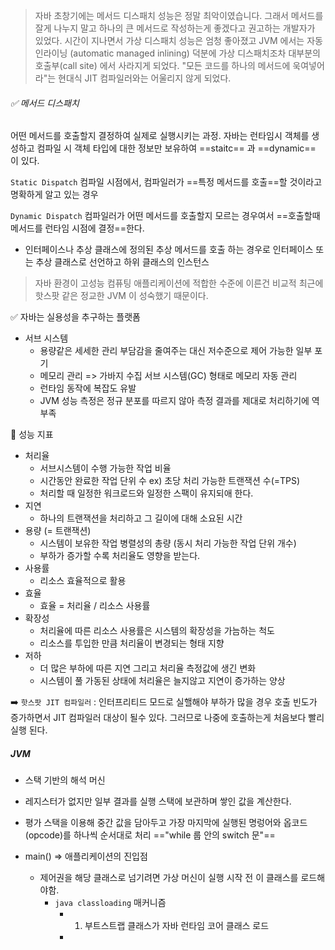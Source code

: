 

> 자바 초창기에는 메서드 디스패치 성능은 정말 최악이였습니다. 
> 그래서 메서드를 잘게 나누지 말고
> 하나의 큰 메서드로 작성하는게 좋겠다고 권고하는 개발자가 있었다. 
> 시간이 지나면서 가상 디스패치 성능은 엄청 좋아졌고
> JVM 에서는 자동 인라이닝 (automatic managed inlining) 덕분에 
> 가상 디스패치조차 대부분의 호출부(call site) 에서 사라지게 되었다. 
> "모든 코드를 하나의 메서드에 욱여넣어라"는 현대식 JIT 컴파일러와는 어울리지 않게 되었다. 

###### ✅ 메서드 디스패치 
어떤 메서드를 호출할지 결정하여 실제로 실행시키는 과정.
자바는 런타임시 객체를 생성하고 컴파일 시 객체 타입에 대한 정보만 보유하여
==staitc== 과 ==dynamic== 이 있다. 

`Static Dispatch`
컴파일 시점에서, 컴파일러가 ==특정 메서드를 호출==할 것이라고 명확하게 알고 있는 경우 

`Dynamic Dispatch`
컴파일러가 어떤 메서드를 호출할지 모르는 경우여서 ==호출할때 메서드를 런타임 시점에 결정==한다.

- 인터페이스나 추상 클래스에 정의된 추상 메서드를 호출 하는 경우로 인터페이스 또는 추상 클래스로 선언하고 하위 클래스의 인스턴스




> 자바 환경이 고성능 컴퓨팅 애플리케이션에 적합한 수준에 이른건 비교적 최근에 핫스팟 같은 정교한 JVM 이 성숙했기 때문이다.


✅ 자바는 실용성을 추구하는 플랫폼 
* 서브 시스템 
	* 용량같은 세세한 관리 부담감을 줄여주는 대신 저수준으로 제어 가능한 일부 포기 
	* 메모리 관리 => 가바지 수집 서브 시스템(GC) 형태로 메모리 자동 관리 
	* 런타임 동작에 복잡도 유발 
	* JVM 성능 측정은 정규 분포를 따르지 않아 측정 결과를 제대로 처리하기에 역부족 

📌 성능 지표 
* 처리율 
	* 서브시스템이 수행 가능한 작업 비율 
	* 시간동안 완료한 작업 단위 수 ex) 초당 처리 가능한 트랜잭션 수(=TPS)
	* 처리할 때 일정한 워크로드와 일정한 스팩이 유지되애 한다. 
* 지연
	* 하나의 트랜잭션을 처리하고 그 길이에 대해 소요된 시간 
* 용량 (= 트랜잭션)
	* 시스템이 보유한 작업 병렬성의 총량 (동시 처리 가능한 작업 단위 개수)
	* 부하가 증가할 수록 처리율도 영향을 받는다. 
* 사용률
	* 리소스 효율적으로 활용 
* 효율
	* 효율 = 처리율 / 리소스 사용률 
* 확장성
	* 처리율에 따른 리소스 사용률은 시스템의 확장성을 가늠하는 척도
	* 리소스를 투입한 만큼 처리율이 변경되는 형태 지향 
* 저하 
	* 더 많은 부하에 따른 지연 그리고 처리율 측정값에 생긴 변화 
	* 시스템이 풀 가동된 상태에 처리율은 늘지않고 지연이 증가하는 양상 

➡️ `핫스팟 JIT 컴파일러` : 인터프리티드 모드로 실핼해야 부하가 많을 경우 호출 빈도가 증가하면서 JIT 컴파일러 대상이 될수 있다. 그러므로 나중에 호출하는게 처음보다 빨리 실행 된다. 

##### JVM 

* 스택 기반의 해석 머신
* 레지스터가 없지만 일부 결과를 실행 스택에 보관하며 쌓인 값을 계산한다. 
* 평가 스택을 이용해 중간 값을 담아두고 가장 마지막에 실행된 명렁어와 옵코드 (opcode)를 하나씩 순서대로 처리 =="while 룹 안의 switch 문"==

* main() => 애플리케이션의 진입점 
	* 제어권을 해당 클래스로 넘기려면 가상 머신이 실행 시작 전 이 클래스를 로드해야함. 
		* `java classloading` 매커니즘
			* 1) 부트스트랩 클래스가 자바 런타임 코어 클래스 로드
			* 